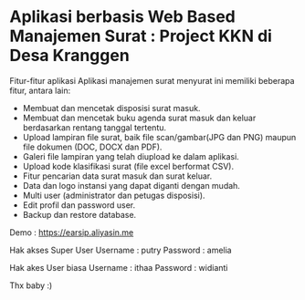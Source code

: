 # Aplikasi berbasis Web Based Manajemen Surat : Project KKN di Desa Kranggen

Fitur-fitur aplikasi
Aplikasi manajemen surat menyurat ini memiliki beberapa fitur, antara lain:

- Membuat dan mencetak disposisi surat masuk.
- Membuat dan mencetak buku agenda surat masuk dan keluar berdasarkan rentang tanggal tertentu.
- Upload lampiran file surat, baik file scan/gambar(JPG dan PNG) maupun file dokumen (DOC, DOCX dan PDF).
- Galeri file lampiran yang telah diupload ke dalam aplikasi.
- Upload kode klasifikasi surat (file excel berformat CSV).
- Fitur pencarian data surat masuk dan surat keluar.
- Data dan logo instansi yang dapat diganti dengan mudah.
- Multi user (administrator dan petugas disposisi).
- Edit profil dan password user.
- Backup dan restore database.

Demo : https://earsip.aliyasin.me

Hak akses Super User
Username : putry
Password : amelia

Hak akes User biasa
Username : ithaa
Password : widianti

Thx baby :)
